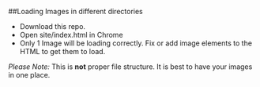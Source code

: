 ##Loading Images in different directories

* Download this repo.
* Open site/index.html in Chrome
* Only 1 Image will be loading correctly. Fix or add image elements to the HTML to get them to load.

*Please Note:* This is **not** proper file structure. It is best to have your images in one place.